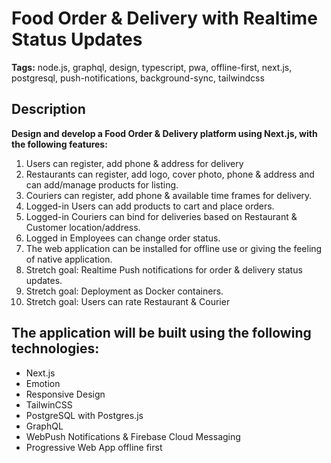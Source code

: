 # Food Order & Delivery with Realtime Status Updates

**Tags:** node.js, graphql, design, typescript, pwa, offline-first, next.js, postgresql, push-notifications, background-sync, tailwindcss

## Description

**Design and develop a Food Order & Delivery platform using Next.js, with the following features:**

1. Users can register, add phone & address for delivery 
2. Restaurants can register, add logo, cover photo, phone & address and can add/manage products for listing.
3. Couriers can register, add phone & available time frames for delivery.
4. Logged-in Users can add products to cart and place orders.
5. Logged-in Couriers can bind for deliveries based on Restaurant & Customer location/address.
6. Logged in Employees can change order status.
7. The web application can be installed for offline use or giving the feeling of native application.
8. Stretch goal: Realtime Push notifications for order & delivery status updates.
9. Stretch goal: Deployment as Docker containers.
10. Stretch goal: Users can rate Restaurant & Courier

## The application will be built using the following technologies:

* Next.js
* Emotion
* Responsive Design
* TailwinCSS
* PostgreSQL with Postgres.js
* GraphQL
* WebPush Notifications & Firebase Cloud Messaging
* Progressive Web App offline first

